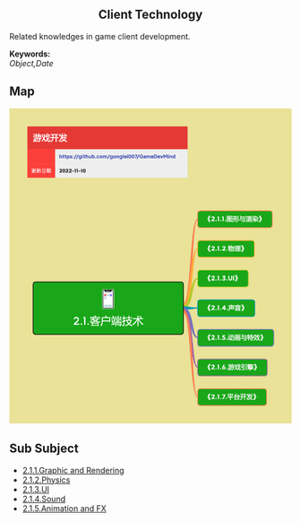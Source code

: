 <h2 align="center">Client Technology</h2>
<p>
Related knowledges in game client development.
</p>

**Keywords:**<br/>
*Object,Date*

## Map
![image loading...](../exports/2.1.客户端技术.png?raw=true)

## Sub Subject
* [2.1.1.Graphic and Rendering](https://github.com/gonglei007/GameDevMind/blob/main/mds/2.1.1.图形与渲染.md)
* [2.1.2.Physics](https://github.com/gonglei007/GameDevMind/blob/main/mds/2.1.2.物理.md)
* [2.1.3.UI](https://github.com/gonglei007/GameDevMind/blob/main/mds/2.1.3.UI.md)
* [2.1.4.Sound](https://github.com/gonglei007/GameDevMind/blob/main/mds/2.1.4.声音.md)
* [2.1.5.Animation and FX](https://github.com/gonglei007/GameDevMind/blob/main/mds/2.1.5.动画与特效.md)
